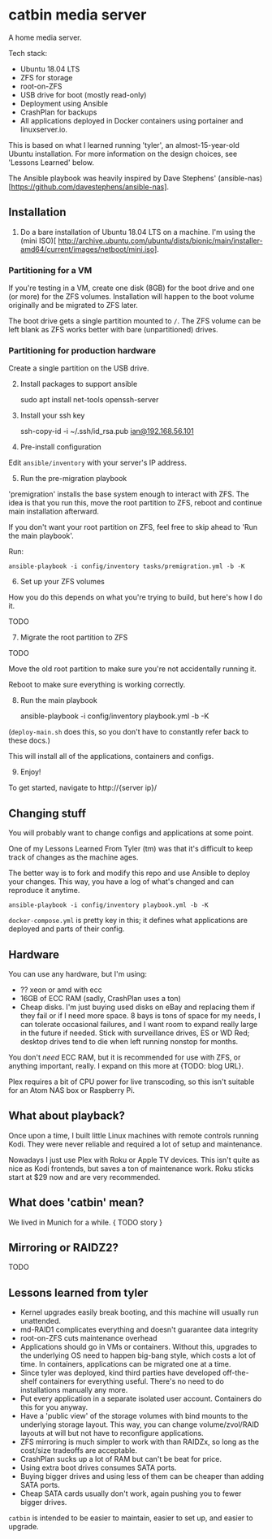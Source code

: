 # catbin media server

A home media server.

Tech stack:

* Ubuntu 18.04 LTS
* ZFS for storage
* root-on-ZFS
* USB drive for boot (mostly read-only)
* Deployment using Ansible
* CrashPlan for backups
* All applications deployed in Docker containers using portainer and linuxserver.io.

This is based on what I learned running 'tyler', an almost-15-year-old Ubuntu installation. For more information on the design choices, see 'Lessons Learned' below.

The Ansible playbook was heavily inspired by Dave Stephens' (ansible-nas)[https://github.com/davestephens/ansible-nas].

## Installation

1. Do a bare installation of Ubuntu 18.04 LTS on a machine. I'm using the (mini ISO)[ http://archive.ubuntu.com/ubuntu/dists/bionic/main/installer-amd64/current/images/netboot/mini.iso].

### Partitioning for a VM

If you're testing in a VM, create one disk (8GB) for the boot drive and one (or more) for the ZFS volumes. Installation will happen to the boot volume originally and be migrated to ZFS later.

The boot drive gets a single partition mounted to `/`. The ZFS volume can be left blank as ZFS works better with bare (unpartitioned) drives.

### Partitioning for production hardware

Create a single partition on the USB drive.

2. Install packages to support ansible

    sudo apt install net-tools openssh-server

3. Install your ssh key

    ssh-copy-id -i ~/.ssh/id_rsa.pub ian@192.168.56.101

4. Pre-install configuration

Edit `ansible/inventory` with your server's IP address.

5. Run the pre-migration playbook

'premigration' installs the base system enough to interact with ZFS. The idea is that you run this, move the root partition to ZFS, reboot and continue main installation afterward.

If you don't want your root partition on ZFS, feel free to skip ahead to 'Run the main playbook'.

Run:

    ansible-playbook -i config/inventory tasks/premigration.yml -b -K

6. Set up your ZFS volumes

How you do this depends on what you're trying to build, but here's how I do it.

TODO

7. Migrate the root partition to ZFS

TODO

Move the old root partition to make sure you're not accidentally running it.

Reboot to make sure everything is working correctly.

8. Run the main playbook

    ansible-playbook -i config/inventory playbook.yml -b -K

(`deploy-main.sh` does this, so you don't have to constantly refer back to these docs.)

This will install all of the applications, containers and configs.

9. Enjoy!

To get started, navigate to http://{server ip}/

## Changing stuff

You will probably want to change configs and applications at some point.

One of my Lessons Learned From Tyler (tm) was that it's difficult to keep track of changes as the machine ages.

The better way is to fork and modify this repo and use Ansible to deploy your changes. This way, you have a log of what's changed and can reproduce it anytime.

    ansible-playbook -i config/inventory playbook.yml -b -K

`docker-compose.yml` is pretty key in this; it defines what applications are deployed and parts of their config.

## Hardware

You can use any hardware, but I'm using:

* ?? xeon or amd with ecc
* 16GB of ECC RAM (sadly, CrashPlan uses a ton)
* Cheap disks. I'm just buying used disks on eBay and replacing them if they fail or if I need more space. 8 bays is tons of space for my needs, I can tolerate occasional failures, and I want room to expand really large in the future if needed. Stick with surveillance drives, ES or WD Red; desktop drives tend to die when left running nonstop for months.

You don't *need* ECC RAM, but it is recommended for use with ZFS, or anything important, really. I expand on this more at {TODO: blog URL}.

Plex requires a bit of CPU power for live transcoding, so this isn't suitable for an Atom NAS box or Raspberry Pi.

## What about playback?

Once upon a time, I built little Linux machines with remote controls running Kodi. They were never reliable and required a lot of setup and maintenance.

Nowadays I just use Plex with Roku or Apple TV devices. This isn't quite as nice as Kodi frontends, but saves a ton of maintenance work. Roku sticks start at $29 now and are very recommended.

## What does 'catbin' mean?

We lived in Munich for a while. { TODO story }

## Mirroring or RAIDZ2?

TODO

## Lessons learned from tyler

* Kernel upgrades easily break booting, and this machine will usually run unattended.
* md-RAID1 complicates everything and doesn't guarantee data integrity
* root-on-ZFS cuts maintenance overhead
* Applications should go in VMs or containers. Without this, upgrades to the underlying OS need to happen big-bang style, which costs a lot of time. In containers, applications can be migrated one at a time.
* Since tyler was deployed, kind third parties have developed off-the-shelf containers for everything useful. There's no need to do installations manually any more.
* Put every application in a separate isolated user account. Containers do this for you anyway.
* Have a 'public view' of the storage volumes with bind mounts to the underlying storage layout. This way, you can change volume/zvol/RAID layouts at will but not have to reconfigure applications.
* ZFS mirroring is much simpler to work with than RAIDZx, so long as the cost/size tradeoffs are acceptable.
* CrashPlan sucks up a lot of RAM but can't be beat for price.
* Using extra boot drives consumes SATA ports.
* Buying bigger drives and using less of them can be cheaper than adding SATA ports.
* Cheap SATA cards usually don't work, again pushing you to fewer bigger drives.

`catbin` is intended to be easier to maintain, easier to set up, and easier to upgrade.
